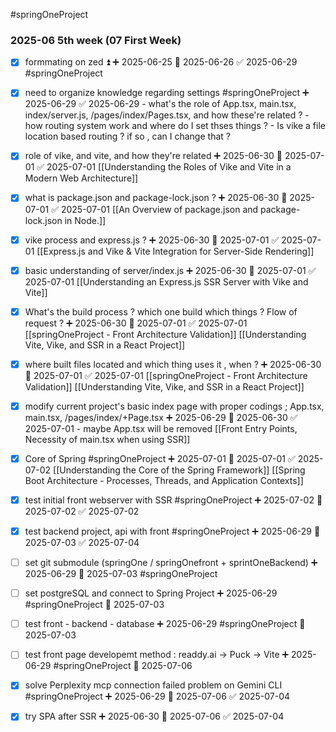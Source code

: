 #springOneProject 

### 2025-06 5th week (07 First Week)

- [x] formmating on zed ⏫ ➕ 2025-06-25 📅 2025-06-26 ✅ 2025-06-29 #springOneProject 

- [x] need to organize knowledge regarding settings #springOneProject ➕ 2025-06-29 ✅ 2025-06-29
      - what's the role of  App.tsx, main.tsx, index/server.js, /pages/index/Pages.tsx, and how these're related ?
      - how routing system work and where do I set thses things ?
      - Is vike a file location based routing ? if so , can I change that ?


- [x] role of vike, and vite, and how they're related ➕ 2025-06-30 📅 2025-07-01 ✅ 2025-07-01
      [[Understanding the Roles of Vike and Vite in a Modern Web Architecture]]
      
- [x] what is package.json and package-lock.json ? ➕ 2025-06-30 📅 2025-07-01 ✅ 2025-07-01
      [[An Overview of package.json and package-lock.json in Node.]]

- [x] vike process and express.js  ? ➕ 2025-06-30 📅 2025-07-01 ✅ 2025-07-01
      [[Express.js and Vike & Vite Integration for Server-Side Rendering]]

- [x] basic understanding of server/index.js ➕ 2025-06-30 📅 2025-07-01 ✅ 2025-07-01
      [[Understanding an Express.js SSR Server with Vike and Vite]]

- [x] What's the build process ? which one build which things ? Flow of request ? ➕ 2025-06-30 📅 2025-07-01 ✅ 2025-07-01
      [[springOneProject - Front Architecture Validation]]
      [[Understanding Vite, Vike, and SSR in a React Project]]

- [x] where built files located and which thing uses it , when ? ➕ 2025-06-30 📅 2025-07-01 ✅ 2025-07-01
      [[springOneProject - Front Architecture Validation]]
      [[Understanding Vite, Vike, and SSR in a React Project]]

- [x] modify current project's basic index page with proper codings ; App.tsx, main.tsx, /pages/index/+Page.tsx ➕ 2025-06-29 📅 2025-06-30 ✅ 2025-07-01
      - maybe App.tsx will be removed
        [[Front Entry Points, Necessity of main.tsx when using SSR]]

- [x] Core of Spring #springOneProject ➕ 2025-07-01 📅 2025-07-01 ✅ 2025-07-02
      [[Understanding the Core of the Spring Framework]]
      [[Spring Boot Architecture - Processes, Threads, and Application Contexts]]

- [x] test initial front webserver with SSR #springOneProject ➕ 2025-07-02 📅 2025-07-02 ✅ 2025-07-02

- [x] test backend project, api with front #springOneProject ➕ 2025-06-29 📅 2025-07-03 ✅ 2025-07-04

- [ ] set git submodule (springOne / springOnefront + sprintOneBackend) ➕ 2025-06-29  📅 2025-07-03 #springOneProject 

- [ ] set postgreSQL and connect to Spring Project ➕ 2025-06-29 #springOneProject 📅 2025-07-03 

- [ ] test front - backend - database ➕ 2025-06-29 #springOneProject  📅 2025-07-03

- [ ] test front page developemt method : readdy.ai -> Puck -> Vite ➕ 2025-06-29 #springOneProject 📅 2025-07-06 

- [x] solve Perplexity mcp connection failed problem on Gemini CLI #springOneProject ➕ 2025-06-29 📅 2025-07-06 ✅ 2025-07-04

- [x] try SPA after SSR ➕ 2025-06-30 📅 2025-07-06 ✅ 2025-07-04




